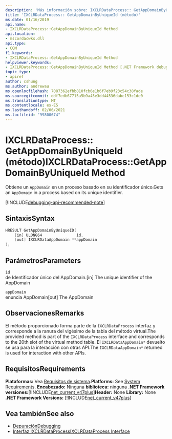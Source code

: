 ```yaml
---
description: 'Más información sobre: IXCLRDataProcess:: GetAppDomainByUniqueId (método)'
title: 'IXCLRDataProcess:: GetAppDomainByUniqueId (método)'
ms.date: 01/16/2019
api.name:
- IXCLRDataProcess::GetAppDomainByUniqueId Method
api.location:
- mscordacwks.dll
api.type:
- COM
f1.keywords:
- IXCLRDataProcess::GetAppDomainByUniqueId Method
helpviewer.keywords:
- IXCLRDataProcess::GetAppDomainByUniqueId Method [.NET Framework debugging]
topic_type:
- apiref
author: cshung
ms.author: andrewau
ms.openlocfilehash: 7087362efbb810fcb6e1b6f7eb9f23c54c38fade
ms.sourcegitcommit: ddf7edb67715a5b9a45e3dd44536dabc153c1de0
ms.translationtype: MT
ms.contentlocale: es-ES
ms.lasthandoff: 02/06/2021
ms.locfileid: "99800674"
---
```

# <a name="ixclrdataprocessgetappdomainbyuniqueid-method"></a><span data-ttu-id="cf42b-103">IXCLRDataProcess:: GetAppDomainByUniqueId (método)</span><span class="sxs-lookup"><span data-stu-id="cf42b-103">IXCLRDataProcess::GetAppDomainByUniqueId Method</span></span>

<span data-ttu-id="cf42b-104">Obtiene un `AppDomain` en un proceso basado en su identificador único.</span><span class="sxs-lookup"><span data-stu-id="cf42b-104">Gets an `AppDomain` in a process based on its unique identifier.</span></span>

[!INCLUDE[debugging-api-recommended-note](../../../../includes/debugging-api-recommended-note.md)]

## <a name="syntax"></a><span data-ttu-id="cf42b-105">Sintaxis</span><span class="sxs-lookup"><span data-stu-id="cf42b-105">Syntax</span></span>

```cpp
HRESULT GetAppDomainByUniqueID(
    [in] ULONG64               id,
    [out] IXCLRDataAppDomain **appDomain
);
```

## <a name="parameters"></a><span data-ttu-id="cf42b-106">Parámetros</span><span class="sxs-lookup"><span data-stu-id="cf42b-106">Parameters</span></span>

`id`\
<span data-ttu-id="cf42b-107">de Identificador único del AppDomain.</span><span class="sxs-lookup"><span data-stu-id="cf42b-107">[in] The unique identifier of the AppDomain</span></span>

`appDomain`\
<span data-ttu-id="cf42b-108">enuncia AppDomain</span><span class="sxs-lookup"><span data-stu-id="cf42b-108">[out] The AppDomain</span></span>

## <a name="remarks"></a><span data-ttu-id="cf42b-109">Observaciones</span><span class="sxs-lookup"><span data-stu-id="cf42b-109">Remarks</span></span>

<span data-ttu-id="cf42b-110">El método proporcionado forma parte de la `IXCLRDataProcess` interfaz y corresponde a la ranura del vigésimo de la tabla del método virtual.</span><span class="sxs-lookup"><span data-stu-id="cf42b-110">The provided method is part of the `IXCLRDataProcess` interface and corresponds to the 20th slot of the virtual method table.</span></span> <span data-ttu-id="cf42b-111">El `IXCLRDataAppDomain*` devuelto se usa para la interacción con otras API.</span><span class="sxs-lookup"><span data-stu-id="cf42b-111">The `IXCLRDataAppDomain*` returned is used for interaction with other APIs.</span></span>

## <a name="requirements"></a><span data-ttu-id="cf42b-112">Requisitos</span><span class="sxs-lookup"><span data-stu-id="cf42b-112">Requirements</span></span>

<span data-ttu-id="cf42b-113">**Plataformas:** Vea [Requisitos de sistema](../../get-started/system-requirements.md).</span><span class="sxs-lookup"><span data-stu-id="cf42b-113">**Platforms:** See [System Requirements](../../get-started/system-requirements.md).</span></span>
<span data-ttu-id="cf42b-114">**Encabezado:** Ninguna **biblioteca:** ninguna **.NET Framework versiones:**[!INCLUDE[net_current_v47plus](../../../../includes/net-current-v47plus.md)]</span><span class="sxs-lookup"><span data-stu-id="cf42b-114">**Header:** None **Library:** None **.NET Framework Versions:** [!INCLUDE[net_current_v47plus](../../../../includes/net-current-v47plus.md)]</span></span>

## <a name="see-also"></a><span data-ttu-id="cf42b-115">Vea también</span><span class="sxs-lookup"><span data-stu-id="cf42b-115">See also</span></span>

- [<span data-ttu-id="cf42b-116">Depuración</span><span class="sxs-lookup"><span data-stu-id="cf42b-116">Debugging</span></span>](index.md)
- [<span data-ttu-id="cf42b-117">Interfaz IXCLRDataProcess</span><span class="sxs-lookup"><span data-stu-id="cf42b-117">IXCLRDataProcess Interface</span></span>](ixclrdataprocess-interface.md)
